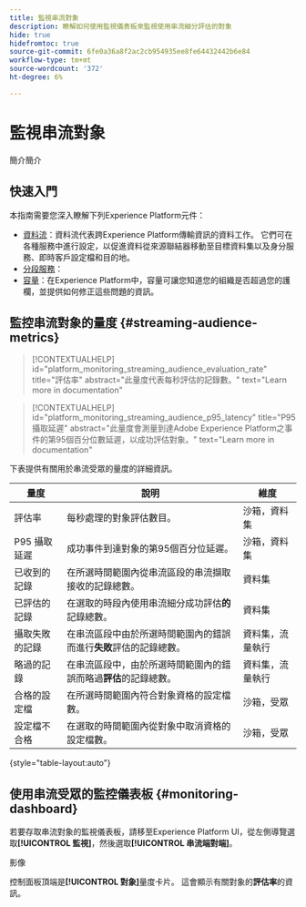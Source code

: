 ```yaml
---
title: 監視串流對象
description: 瞭解如何使用監視儀表板來監視使用串流細分評估的對象
hide: true
hidefromtoc: true
source-git-commit: 6fe0a36a8f2ac2cb954935ee8fe64432442b6e84
workflow-type: tm+mt
source-wordcount: '372'
ht-degree: 6%

---
```



# 監視串流對象

簡介簡介

## 快速入門

本指南需要您深入瞭解下列Experience Platform元件：

* [資料流](../home.md)：資料流代表跨Experience Platform傳輸資訊的資料工作。 它們可在各種服務中進行設定，以促進資料從來源聯結器移動至目標資料集以及身分服務、即時客戶設定檔和目的地。
* [分段服務](../../segmentation/home.md)：
* [容量](../../landing/license-usage-and-guardrails/capacity.md)：在Experience Platform中，容量可讓您知道您的組織是否超過您的護欄，並提供如何修正這些問題的資訊。

## 監控串流對象的量度 {#streaming-audience-metrics}

>[!CONTEXTUALHELP]
>id="platform_monitoring_streaming_audience_evaluation_rate"
>title="評估率"
>abstract="此量度代表每秒評估的記錄數。"
>text="Learn more in documentation"

>[!CONTEXTUALHELP]
>id="platform_monitoring_streaming_audience_p95_latency"
>title="P95 攝取延遲"
>abstract="此量度會測量到達Adobe Experience Platform之事件的第95個百分位數延遲，以成功評估對象。"
>text="Learn more in documentation"

下表提供有關用於串流受眾的量度的詳細資訊。

| 量度 | 說明 | 維度 |
| ------ | ----------- | ---------- |
| 評估率 | 每秒處理的對象評估數目。 | 沙箱，資料集 |
| P95 攝取延遲 | 成功事件到達對象的第95個百分位延遲。 | 沙箱，資料集 |
| 已收到的記錄 | 在所選時間範圍內從串流區段的串流擷取接收的記錄總數。 | 資料集 |
| 已評估的記錄 | 在選取的時段內使用串流細分成功評估&#x200B;**的**&#x200B;記錄總數。 | 資料集 |
| 攝取失敗的記錄 | 在串流區段中由於所選時間範圍內的錯誤而進行&#x200B;**失敗**&#x200B;評估的記錄總數。 | 資料集，流量執行 |
| 略過的記錄 | 在串流區段中，由於所選時間範圍內的錯誤而略過&#x200B;**評估**&#x200B;的記錄總數。 | 資料集，流量執行 |
| 合格的設定檔 | 在所選時間範圍內符合對象資格的設定檔數。 | 沙箱，受眾 |
| 設定檔不合格 | 在選取的時間範圍內從對象中取消資格的設定檔數。 | 沙箱，受眾 |

{style="table-layout:auto"}

## 使用串流受眾的監控儀表板 {#monitoring-dashboard}

若要存取串流對象的監視儀表板，請移至Experience Platform UI，從左側導覽選取&#x200B;**[!UICONTROL 監視]**，然後選取&#x200B;**[!UICONTROL 串流端對端]**。

影像

控制面板頂端是&#x200B;**[!UICONTROL 對象]**&#x200B;量度卡片。 這會顯示有關對象的&#x200B;**評估率**&#x200B;的資訊。